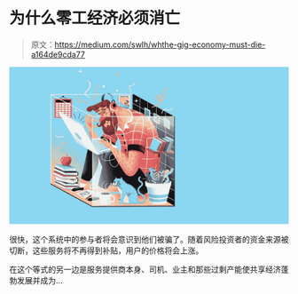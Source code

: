 # 为什么零工经济必须消亡

> 原文：<https://medium.com/swlh/whthe-gig-economy-must-die-a164de9cda77>

![](img/55202fb1b15d3b71f654b7cee0e8900d.png)

很快，这个系统中的参与者将会意识到他们被骗了。随着风险投资者的资金来源被切断，这些服务将不再得到补贴，用户的价格将会上涨。

在这个等式的另一边是服务提供商本身、司机、业主和那些过剩产能使共享经济蓬勃发展并成为…